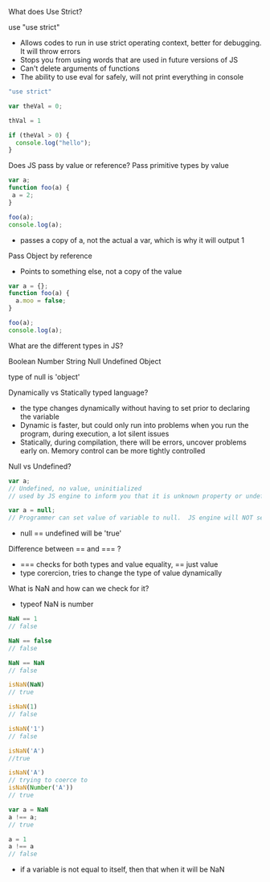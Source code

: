 What does Use Strict?

use "use strict"

- Allows codes to run in use strict operating context, better for debugging. It will throw errors
- Stops you from using words that are used in future versions of JS
- Can't delete arguments of functions
- The ability to use eval for safely, will not print everything in console

```javascript
"use strict"

var theVal = 0;

thVal = 1

if (theVal > 0) {
  console.log("hello");
}
```

Does JS pass by value or reference?
Pass primitive types by value

```javascript
var a;
function foo(a) {
 a = 2;
}

foo(a);
console.log(a);
```
- passes a copy of a, not the actual a var, which is why it will output 1

Pass Object by reference
- Points to something else, not a copy of the value

```javascript
var a = {};
function foo(a) {
  a.moo = false;
}

foo(a);
console.log(a);
```

What are the different types in JS?

Boolean
Number
String
Null
Undefined
Object

type of null is 'object'

Dynamically vs Statically typed language?
- the type changes dynamically without having to set prior to declaring the variable
- Dynamic is faster, but could only run into problems when you run the program, during execution, a lot silent issues
- Statically, during compilation, there will be errors, uncover problems early on.  Memory control can be more tightly controlled

Null vs Undefined?
```javascript
var a;
// Undefined, no value, uninitialized
// used by JS engine to inform you that it is unknown property or undefined

var a = null;
// Programmer can set value of variable to null.  JS engine will NOT set null for you.
```
- null == undefined will be 'true'

Difference between == and === ?
- === checks for both types and value equality, == just value
- type corercion, tries to change the type of value dynamically

What is NaN and how can we check for it?
- typeof NaN is number

```javascript
NaN == 1
// false

NaN == false
// false

NaN == NaN
// false

isNaN(NaN)
// true

isNaN(1)
// false

isNaN('1')
// false

isNaN('A')
//true

isNaN('A')
// trying to coerce to
isNaN(Number('A'))
// true

var a = NaN
a !== a;
// true

a = 1
a !== a
// false
```
- if a variable is not equal to itself, then that when it will be NaN
